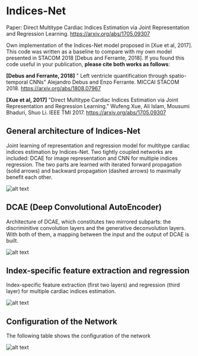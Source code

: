 # Indices-Net

Paper: Direct Multitype Cardiac Indices Estimation via Joint Representation and Regression Learning.
https://arxiv.org/abs/1705.09307

Own implementation of the Indices-Net model proposed in [Xue et al, 2017]. This code was written as a baseline to compare with my own model presented in STACOM 2018 [Debus and Ferrante, 2018]. If you found this code useful in your publication, **please cite both works as follows**:

**[Debus and Ferrante, 2018]** " Left ventricle quantification through spatio-temporal CNNs" Alejandro Debus and Enzo Ferrante. MICCAI STACOM 2018. https://arxiv.org/abs/1808.07967

**[Xue et al, 2017]** "Direct Multitype Cardiac Indices Estimation via Joint Representation and Regression Learning." Wufeng Xue, Ali Islam, Mousumi Bhaduri, Shuo Li. IEEE TMI 2017. https://arxiv.org/abs/1705.09307


## General architecture of Indices-Net ##

Joint learning of representation and regression model for multitype cardiac indices estimation by Indices-Net. Two tightly coupled networks are included: DCAE for image representation and CNN for multiple indices regression. The two parts are learned with iterated forward propagation (solid arrows) and backward propagation (dashed arrows) to maximally benefit each other.

![alt text](https://github.com/alejandrodebus/IndicesNet/blob/master/imgs_architecture/indices_net.png)



## DCAE (Deep Convolutional AutoEncoder) ##

Architecture of DCAE, which constitutes two mirrored subparts: the discriminitive convolution layers and the generative deconvolution layers. With both of them, a mapping between the input and the output of DCAE is built.

![alt text](https://github.com/alejandrodebus/IndicesNet/blob/master/imgs_architecture/dcae.png)



## Index-specific feature extraction and regression ##

Index-specific feature extraction (first two layers) and regression (third layer) for multiple cardiac indices estimation.

![alt text](https://github.com/alejandrodebus/IndicesNet/blob/master/imgs_architecture/conv_reg.png)

## Configuration of the Network ##

The following table shows the configuration of the network

![alt text](https://github.com/alejandrodebus/IndicesNet/blob/master/imgs_architecture/network_config.png)
